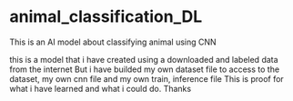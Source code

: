# animal_classification_DL
This is an AI model about classifying animal using CNN

this is a model that i have created using a downloaded and labeled data from the internet
But i have builded my own dataset file to access to the dataset, my own cnn file and my own train, inference file
This is proof for what i have learned and what i could do. 
Thanks
